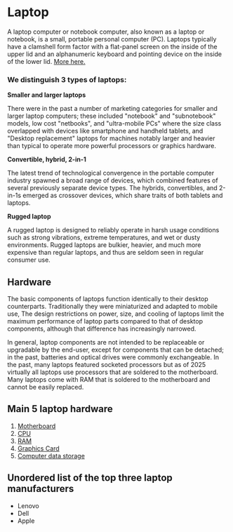 # Laptop
A laptop computer or notebook computer, also known as a laptop or notebook, is a small, portable personal computer (PC). Laptops typically have a clamshell form factor with a flat-panel screen on the inside of the upper lid and an alphanumeric keyboard and pointing device on the inside of the lower lid.
[More here.](https://en.wikipedia.org/wiki/Laptop)

### We distinguish 3 types of laptops:

**Smaller and larger laptops**

There were in the past a number of marketing categories for smaller and larger laptop computers; these included "notebook" and "subnotebook" models, low cost "netbooks", and "ultra-mobile PCs" where the size class overlapped with devices like smartphone and handheld tablets, and "Desktop replacement" laptops for machines notably larger and heavier than typical to operate more powerful processors or graphics hardware.

**Convertible, hybrid, 2-in-1**

The latest trend of technological convergence in the portable computer industry spawned a broad range of devices, which combined features of several previously separate device types. The hybrids, convertibles, and 2-in-1s emerged as crossover devices, which share traits of both tablets and laptops.

**Rugged laptop**

A rugged laptop is designed to reliably operate in harsh usage conditions such as strong vibrations, extreme temperatures, and wet or dusty environments. Rugged laptops are bulkier, heavier, and much more expensive than regular laptops, and thus are seldom seen in regular consumer use.

## Hardware

The basic components of laptops function identically to their desktop counterparts. Traditionally they were miniaturized and adapted to mobile use, The design restrictions on power, size, and cooling of laptops limit the maximum performance of laptop parts compared to that of desktop components, although that difference has increasingly narrowed.

In general, laptop components are not intended to be replaceable or upgradable by the end-user, except for components that can be detached; in the past, batteries and optical drives were commonly exchangeable. In the past, many laptops featured socketed processors but as of 2025 virtually all laptops use processors that are soldered to the motherboard. Many laptops come with RAM that is soldered to the motherboard and cannot be easily replaced.

## Main 5 laptop hardware

1. [Motherboard](https://en.wikipedia.org/wiki/Motherboard)
2. [CPU](https://en.wikipedia.org/wiki/Central_processing_unit)
3. [RAM](https://en.wikipedia.org/wiki/Random-access_memory)
4. [Graphics Card](https://en.wikipedia.org/wiki/Graphics_card)
5. [Computer  data storage](https://en.wikipedia.org/wiki/Computer_data_storage)

## Unordered list of the top three laptop manufacturers

- Lenovo
- Dell
- Apple